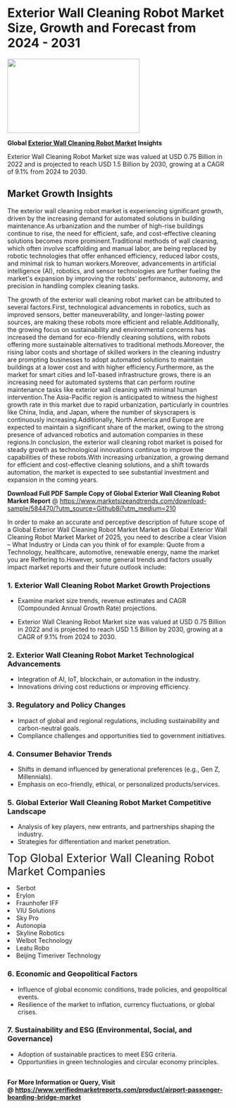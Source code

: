 <H1>Exterior Wall Cleaning Robot Market Size, Growth and Forecast from 2024 - 2031</H1><img class="aligncenter size-medium wp-image-584254" src="https://thirdeyenews.in/wp-content/uploads/2024/09/Global-Market-Research-300x168.jpeg" alt="" width="300" height="168" /><p><strong>Global&nbsp;<a href="https://www.marketsizeandtrends.com/download-sample/584470/?utm_source=Github8j?utm_medium=210">Exterior Wall Cleaning Robot Market</a> Insights</strong></p><p>Exterior Wall Cleaning Robot Market size was valued at USD 0.75 Billion in 2022 and is projected to reach USD 1.5 Billion by 2030, growing at a CAGR of 9.1% from 2024 to 2030.</p><p><h2>Market Growth Insights</h2> <p>The exterior wall cleaning robot market is experiencing significant growth, driven by the increasing demand for automated solutions in building maintenance.As urbanization and the number of high-rise buildings continue to rise, the need for efficient, safe, and cost-effective cleaning solutions becomes more prominent.Traditional methods of wall cleaning, which often involve scaffolding and manual labor, are being replaced by robotic technologies that offer enhanced efficiency, reduced labor costs, and minimal risk to human workers.Moreover, advancements in artificial intelligence (AI), robotics, and sensor technologies are further fueling the market's expansion by improving the robots' performance, autonomy, and precision in handling complex cleaning tasks.</p> <p>The growth of the exterior wall cleaning robot market can be attributed to several factors.First, technological advancements in robotics, such as improved sensors, better maneuverability, and longer-lasting power sources, are making these robots more efficient and reliable.Additionally, the growing focus on sustainability and environmental concerns has increased the demand for eco-friendly cleaning solutions, with robots offering more sustainable alternatives to traditional methods.Moreover, the rising labor costs and shortage of skilled workers in the cleaning industry are prompting businesses to adopt automated solutions to maintain buildings at a lower cost and with higher efficiency.Furthermore, as the market for smart cities and IoT-based infrastructure grows, there is an increasing need for automated systems that can perform routine maintenance tasks like exterior wall cleaning with minimal human intervention.The Asia-Pacific region is anticipated to witness the highest growth rate in this market due to rapid urbanization, particularly in countries like China, India, and Japan, where the number of skyscrapers is continuously increasing.Additionally, North America and Europe are expected to maintain a significant share of the market, owing to the strong presence of advanced robotics and automation companies in these regions.In conclusion, the exterior wall cleaning robot market is poised for steady growth as technological innovations continue to improve the capabilities of these robots.With increasing urbanization, a growing demand for efficient and cost-effective cleaning solutions, and a shift towards automation, the market is expected to see substantial investment and expansion in the coming years.<p><span class=""><strong>Download Full PDF Sample Copy of Global Exterior Wall Cleaning Robot Market Report</strong> @ <a href="https://www.marketsizeandtrends.com/download-sample/584470/?utm_source=Github8j?utm_medium=210" target="_blank">https://www.marketsizeandtrends.com/download-sample/584470/?utm_source=Github8j?utm_medium=210</a></span></p><p>In order to make an accurate and perceptive description of future scope of a Global&nbsp;Exterior Wall Cleaning Robot Market Market as Global&nbsp;Exterior Wall Cleaning Robot Market Market of 2025, you need to describe a clear Vision &ndash; What Industry or Linda can you think of for example: Quote from a Technology, healthcare, automotive, renewable energy, name the market you are Reffering to.However, some general trends and factors usually impact market reports and their future outlook include:</p><h3>1.&nbsp;<strong>Exterior Wall Cleaning Robot Market Growth Projections</strong></h3><ul><li>Examine market size trends, revenue estimates and CAGR (Compounded Annual Growth Rate) projections.</li><li><p>Exterior Wall Cleaning Robot Market size was valued at USD 0.75 Billion in 2022 and is projected to reach USD 1.5 Billion by 2030, growing at a CAGR of 9.1% from 2024 to 2030.</p></li></ul><h3>2.&nbsp;<strong>Exterior Wall Cleaning Robot Market Technological Advancements</strong></h3><ul><li>Integration of AI, IoT, blockchain, or automation in the industry.</li><li>Innovations driving cost reductions or improving efficiency.</li></ul><h3>3.&nbsp;<strong>Regulatory and Policy Changes</strong></h3><ul><li>Impact of global and regional regulations, including sustainability and carbon-neutral goals.</li><li>Compliance challenges and opportunities tied to government initiatives.</li></ul><h3>4.&nbsp;<strong>Consumer Behavior Trends</strong></h3><ul><li>Shifts in demand influenced by generational preferences (e.g., Gen Z, Millennials).</li><li>Emphasis on eco-friendly, ethical, or personalized products/services.</li></ul><h3>5.&nbsp;<strong>Global Exterior Wall Cleaning Robot Market Competitive Landscape</strong></h3><ul><li>Analysis of key players, new entrants, and partnerships shaping the industry.</li><li>Strategies for differentiation and market penetration.</li></ul><p data-pm-slice="1 1 []"><span style="color: inherit; font-family: inherit; font-size: 25px;">Top Global Exterior Wall Cleaning Robot Market Companies</span></p><div class="" data-test-id=""><p><li>Serbot</li><li> Erylon</li><li> Fraunhofer IFF</li><li> VIU Solutions</li><li> Sky Pro</li><li> Autonopia</li><li> Skyline Robotics</li><li> Welbot Technology</li><li> Leatu Robo</li><li> Beijing Timeriver Technology</li></p></div><h3>6.&nbsp;<strong>Economic and Geopolitical Factors</strong></h3><ul><li>Influence of global economic conditions, trade policies, and geopolitical events.</li><li>Resilience of the market to inflation, currency fluctuations, or global crises.</li></ul><h3>7.&nbsp;<strong>Sustainability and ESG (Environmental, Social, and Governance)</strong></h3><ul><li>Adoption of sustainable practices to meet ESG criteria.</li><li>Opportunities in green technologies and circular economy principles.</li></ul><h2><strong style="font-size: 14px;">For More Information or Query, Visit @&nbsp;</strong><a style="background-color: #ffffff; font-size: 14px;" href="https://www.marketsizeandtrends.com/report/exterior-wall-cleaning-robot-market/" target="_blank">https://www.verifiedmarketreports.com/product/airport-passenger-boarding-bridge-market</a></h2>
